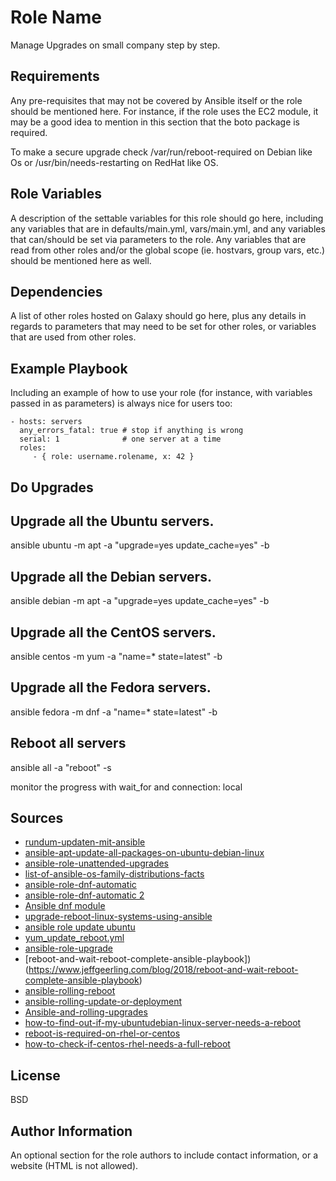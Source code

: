 Role Name
=========

Manage Upgrades on small company step by step.

Requirements
------------

Any pre-requisites that may not be covered by Ansible itself or the role should be mentioned here. For instance, if the role uses the EC2 module, it may be a good idea to mention in this section that the boto package is required.

To make a secure upgrade check /var/run/reboot-required on Debian like Os or /usr/bin/needs-restarting on RedHat like OS.

Role Variables
--------------

A description of the settable variables for this role should go here, including any variables that are in defaults/main.yml, vars/main.yml, and any variables that can/should be set via parameters to the role. Any variables that are read from other roles and/or the global scope (ie. hostvars, group vars, etc.) should be mentioned here as well.

Dependencies
------------

A list of other roles hosted on Galaxy should go here, plus any details in regards to parameters that may need to be set for other roles, or variables that are used from other roles.

Example Playbook
----------------

Including an example of how to use your role (for instance, with variables passed in as parameters) is always nice for users too:

    - hosts: servers
      any_errors_fatal: true # stop if anything is wrong
      serial: 1              # one server at a time
      roles:
         - { role: username.rolename, x: 42 }

Do Upgrades
-----------

## Upgrade all the Ubuntu servers.
ansible ubuntu -m apt -a "upgrade=yes update_cache=yes" -b

## Upgrade all the Debian servers.
ansible debian -m apt -a "upgrade=yes update_cache=yes" -b

## Upgrade all the CentOS servers.
ansible centos -m yum -a "name=* state=latest" -b

## Upgrade all the Fedora servers.
ansible fedora -m dnf -a "name=* state=latest" -b

## Reboot all servers
ansible all -a "reboot" -s

monitor the progress with wait_for and connection: local

Sources
-------

* [rundum-updaten-mit-ansible](https://www.netways.de/blog/2018/05/04/rundum-updaten-mit-ansible/)
* [ansible-apt-update-all-packages-on-ubuntu-debian-linux](https://www.cyberciti.biz/faq/ansible-apt-update-all-packages-on-ubuntu-debian-linux/)
* [ansible-role-unattended-upgrades](https://github.com/jnv/ansible-role-unattended-upgrades)
* [list-of-ansible-os-family-distributions-facts](https://techviewleo.com/list-of-ansible-os-family-distributions-facts/)
* [ansible-role-dnf-automatic](http://github.com.https.443.262d333a6b.a.proxy1.ipv6.xiangtan.gov.cn/D4N/ansible-role-dnf-automatic)
* [ansible-role-dnf-automatic 2](https://github.com/centinel/ansible-role-dnf-automatic)
* [Ansible dnf module](https://docs.ansible.com/ansible/latest/collections/ansible/builtin/dnf_module.html)
* [upgrade-reboot-linux-systems-using-ansible](https://techviewleo.com/upgrade-reboot-linux-systems-using-ansible/)
* [ansible role update ubuntu](Ahttps://github.com/itnok/ansible-role-update-ubuntu)
* [yum_update_reboot.yml](https://thenathan.net/wp-content/uploads/2020/07/yum_update_reboot.yml_.txt)
* [ansible-role-upgrade](https://github.com/thorian93/ansible-role-upgrade)
* [reboot-and-wait-reboot-complete-ansible-playbook])(https://www.jeffgeerling.com/blog/2018/reboot-and-wait-reboot-complete-ansible-playbook)
* [ansible-rolling-reboot](https://github.com/dareko/ansible-rolling-reboot)
* [ansible-rolling-update-or-deployment](https://danasmera.com/ansible-rolling-update-or-deployment)
* [Ansible-and-rolling-upgrades](https://gquintana.github.io/2017/07/15/Ansible-and-rolling-upgrades.html)
* [how-to-find-out-if-my-ubuntudebian-linux-server-needs-a-reboot](https://www.cyberciti.biz/faq/how-to-find-out-if-my-ubuntudebian-linux-server-needs-a-reboot/)
* [reboot-is-required-on-rhel-or-centos](https://serverfault.com/questions/122178/how-can-i-check-from-the-command-line-if-a-reboot-is-required-on-rhel-or-centos)
* [how-to-check-if-centos-rhel-needs-a-full-reboot](https://www.cyberciti.biz/faq/how-to-check-if-centos-rhel-needs-a-full-reboot/)

License
-------

BSD

Author Information
------------------

An optional section for the role authors to include contact information, or a website (HTML is not allowed).
